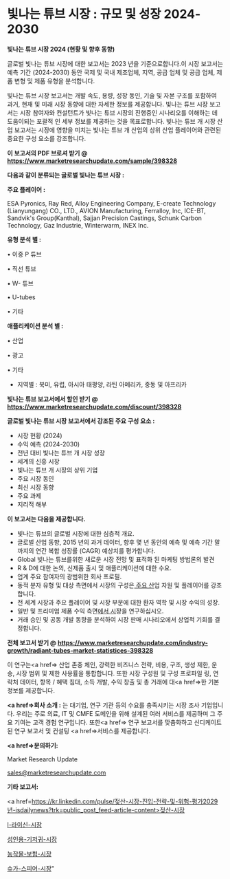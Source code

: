 # 빛나는 튜브 시장 : 규모 및 성장 2024-2030

<strong>빛나는 튜브 시장 2024 (현황 및 향후 동향)</strong>

글로벌 빛나는 튜브 시장에 대한 보고서는 2023 년을 기준으로합니다.이 시장 보고서는 예측 기간 (2024-2030) 동안 국제 및 국내 제조업체, 지역, 공급 업체 및 공급 업체, 제품 변형 및 제품 유형을 분석합니다.

빛나는 튜브 시장 보고서는 개발 속도, 용량, 성장 동인, 기술 및 자본 구조를 포함하여 과거, 현재 및 미래 시장 동향에 대한 자세한 정보를 제공합니다. 빛나는 튜브 시장 보고서는 시장 참여자와 컨설턴트가 빛나는 튜브 시장의 진행중인 시나리오를 이해하는 데 도움이되는 포괄적 인 세부 정보를 제공하는 것을 목표로합니다. 빛나는 튜브 개 시장 산업 보고서는 시장에 영향을 미치는 빛나는 튜브 개 산업의 상위 산업 플레이어와 관련된 중요한 구성 요소를 강조합니다.



<strong>이 보고서의 PDF 브로셔 받기 @ <a href=https://www.marketresearchupdate.com/sample/398328>https://www.marketresearchupdate.com/sample/398328</a></strong>



<strong>다음과 같이 분류되는 글로벌 빛나는 튜브 시장 :</strong>



<strong>주요 플레이어 :</strong>

ESA Pyronics, Ray Red, Alloy Engineering Company, E-create Technology (Lianyungang) CO., LTD., AVION Manufacturing, Ferralloy, Inc, ICE-BT, Sandvik&#39;s Group(Kanthal), Sajjan Precision Castings, Schunk Carbon Technology, Gaz Industrie, Winterwarm, INEX Inc.



<strong>유형 분석 별 :</strong>

• 이중 P 튜브

• 직선 튜브

• W- 튜브

• U-tubes

• 기타



<strong>애플리케이션 분석 별 :</strong>

• 산업

• 광고

• 기타

<ul>
  <li>지역별 : 북미, 유럽, 아시아 태평양, 라틴 아메리카, 중동 및 아프리카</li>
</ul>


<strong>빛나는 튜브 보고서에서 할인 받기 @ <a href=https://www.marketresearchupdate.com/discount/398328>https://www.marketresearchupdate.com/discount/398328</a></strong>



<strong>글로벌 빛나는 튜브 시장 보고서에서 강조된 주요 구성 요소 :</strong>
<ul>
  <li>시장 현황 (2024)</li>
  <li>수익 예측 (2024-2030)</li>
  <li>전년 대비 빛나는 튜브 개 시장 성장</li>
  <li>세계의 신흥 시장</li>
  <li>빛나는 튜브 개 시장의 상위 기업</li>
  <li>주요 시장 동인</li>
  <li>최신 시장 동향</li>
  <li>주요 과제</li>
  <li>지리적 해부</li>
</ul>


<strong>이 보고서는 다음을 제공합니다.</strong>
<ul>
  <li>빛나는 튜브의 글로벌 시장에 대한 심층적 개요.</li>
  <li>글로벌 산업 동향, 2015 년의 과거 데이터, 향후 몇 년 동안의 예측 및 예측 기간 말까지의 연간 복합 성장률 (CAGR) 예상치를 평가합니다.</li>
  <li>Global 빛나는 튜브를위한 새로운 시장 전망 및 표적화 된 마케팅 방법론의 발견</li>
  <li>R &amp; D에 대한 논의, 신제품 출시 및 애플리케이션에 대한 수요.</li>
  <li>업계 주요 참여자의 광범위한 회사 프로필.</li>
  <li>동적 분자 유형 및 대상 측면에서 시장의 구성은<a href=> 주요 산</a>업 자원 및 플레이어를 강조합니다.</li>
  <li>전 세계 시장과 주요 플레이어 및 시장 부문에 대한 환자 역학 및 시장 수익의 성장.</li>
  <li>일반 및 프리미엄 제품 수익 측면<a href=>에서 시</a>장을 연구하십시오.</li>
  <li>거래 승인 및 공동 개발 동향을 분석하여 시장 판매 시나리오에서 상업적 기회를 결정합니다.</li>
</ul>



<strong>전체 보고서 받기 @ <a href=https://www.marketresearchupdate.com/industry-growth/radiant-tubes-market-statistices-398328>https://www.marketresearchupdate.com/industry-growth/radiant-tubes-market-statistices-398328</a></strong>

이 연구는<a href=> 산업 존중</a> 체인, 강력한 비즈니스 전략, 비용, 구조, 생성 제한, 운송, 시장 범위 및 제한 사용률을 통합합니다. 또한 시장 구성원 및 구성 프로파일 링, 연락처 데이터, 항목 / 혜택 침대, 소득 개발, 수익 창출 및 총 거래에 대<a href=>한 기본 </a>정보를 제공합니다.



<strong><a href=>회사 소</a>개 :</strong>
는 대기업, 연구 기관 등의 수요를 충족시키는 시장 조사 기업입니다. 우리는 주로 의료, IT 및 CMFE 도메인을 위해 설계된 여러 서비스를 제공하며 그 주요 기여는 고객 경험 연구입니다. 또한<a href=> 연구 보</a>고서를 맞춤화하고 신디케이트 된 연구 보고서 및 컨설팅 <a href=>서비스</a>를 제공합니다.



<strong><a href=>문의하기:</a></strong>

Market Research Update

sales@marketresearchupdate.com



<strong>기타 보고서:</strong>

<a href=https://kr.linkedin.com/pulse/젖산-시장-진입-전략-및-위험-평가2029년-isdailynews?trk=public_post_feed-article-content>젖산-시장</a>

<a href=https://www.linkedin.com/pulse/l-라이신-시장-동향-및-성장-전망-analytics-avenue-adventures-24-ana/>l-라이신-시장</a>

<a href=https://www.linkedin.com/pulse/성인용-기저귀-시장-세분화-연구-및-목표-고객2029년-analytics-avenue-adventures-24-ana-hbqlf/>성인용-기저귀-시장</a>

<a href=https://www.linkedin.com/pulse/농작물-보험-시장-규모-및-성장-2023-market-matrix-musings-analysis-l0gpf/>농작물-보험-시장</a>

<a href=https://www.linkedin.com/pulse/슈가-스피어-시장-경쟁-분석-및-성장-잠재력-2030-survey-spotlight-pro-24-analysis-lwqcc/>슈가-스피어-시장</a>"
